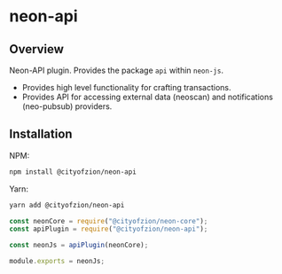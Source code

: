 # neon-api

## Overview

Neon-API plugin. Provides the package `api` within `neon-js`.

- Provides high level functionality for crafting transactions.
- Provides API for accessing external data (neoscan) and notifications (neo-pubsub) providers.


## Installation

NPM:

```sh
npm install @cityofzion/neon-api
```

Yarn:

```sh
yarn add @cityofzion/neon-api
```

```js
const neonCore = require("@cityofzion/neon-core");
const apiPlugin = require("@cityofzion/neon-api");

const neonJs = apiPlugin(neonCore);

module.exports = neonJs;
```
